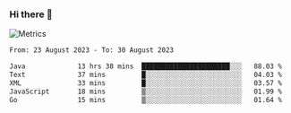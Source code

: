 ### Hi there 👋

![Metrics](https://github.com/radoapx/radoapx/blob/main/github-metrics.svg)

<!--START_SECTION:waka-->

```txt
From: 23 August 2023 - To: 30 August 2023

Java             13 hrs 38 mins  ██████████████████████░░░   88.03 %
Text             37 mins         █░░░░░░░░░░░░░░░░░░░░░░░░   04.03 %
XML              33 mins         █░░░░░░░░░░░░░░░░░░░░░░░░   03.57 %
JavaScript       18 mins         ▒░░░░░░░░░░░░░░░░░░░░░░░░   01.99 %
Go               15 mins         ▒░░░░░░░░░░░░░░░░░░░░░░░░   01.64 %
```

<!--END_SECTION:waka-->

<!--
**radoapx/radoapx** is a ✨ _special_ ✨ repository because its `README.md` (this file) appears on your GitHub profile.

Here are some ideas to get you started:

- 🔭 I’m currently working on ...
- 🌱 I’m currently learning ...
- 👯 I’m looking to collaborate on ...
- 🤔 I’m looking for help with ...
- 💬 Ask me about ...
- 📫 How to reach me: ...
- 😄 Pronouns: ...
- ⚡ Fun fact: ...
-->
